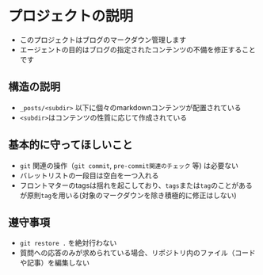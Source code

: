 
# プロジェクトの説明
 - このプロジェクトはブログのマークダウン管理します
 - エージェントの目的はブログの指定されたコンテンツの不備を修正することです

## 構造の説明
 - `_posts/<subdir>` 以下に個々のmarkdownコンテンツが配置されている
 - `<subdir>`はコンテンツの性質に応じて作成されている

## 基本的に守ってほしいこと
 - `git` 関連の操作（`git commit`, `pre-commit関連のチェック` 等) は必要ない
 - バレットリストの一段目は空白を一つ入れる
 - フロントマターのtagsは揺れを起こしており、`tags`または`tag`のことがあるが原則`tag`を用いる(対象のマークダウンを除き積極的に修正はしない)

## 遵守事項
 - `git restore .` を絶対行わない
 - 質問への応答のみが求められている場合、リポジトリ内のファイル（コードや記事）を編集しない

